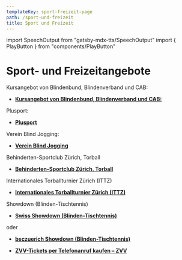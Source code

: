 ```yaml
---
templateKey: sport-freizeit-page
path: /sport-und-freizeit
title: Sport und Freizeit
---
```

import SpeechOutput from "gatsby-mdx-tts/SpeechOutput"
import { PlayButton } from "components/PlayButton"

<SpeechOutput id="sport-und-freizeit-page-teil1" customPlayButton={PlayButton}>

# Sport- und Freizeitangebote

<!--StartFragment-->

Kursangebot von Blindenbund, Blindenverband und CAB:

* **[Kursangebot von Blindenbund, Blindenverband und CAB:
  ](https://kurseplus.ch/)**

Plusport:

* **[Plusport](http://www.plusport.ch/)**

Verein Blind Jogging:

* **[Verein Blind Jogging](https://blind-jogging.ch/)**

<!--EndFragment-->

</SpeechOutput>

Behinderten-Sportclub Zürich, Torball

* **[Behinderten-Sportclub Zürich, Torball](https://www.bsczuerich.ch/#Torball)**

Internationales Torballturnier Zürich (ITTZ)

* **[Internationales Torballturnier Zürich (ITTZ)](https://www.ittz.ch/)**

Showdown (Blinden-Tischtennis)

* **[Swiss Showdown (Blinden-Tischtennis)](https://www.swiss-showdown.ch/)**

oder 

* **[bsczuerich Showdown (Blinden-Tischtennis)](https://www.bsczuerich.ch/#showdown)**

<!--StartFragment-->

* **[ZVV-Tickets per Telefonanruf kaufen – ZVV](https://emea01.safelinks.protection.outlook.com/?url=https%3A%2F%2Fwww.zvv.ch%2Fzvv%2Fde%2Fabos-und-tickets%2Fverkauf-und-beratung%2Ftelefonischer-ticketverkauf.html%23%3A~%3Atext%3DUm%2520ein%2520ZVV-Ticket%2520oder%2Ckostenlosen%2520Nummer%25200800%2520988%2520988.&data=05%7C02%7C%7C102e439f9736493e3aea08dc55732395%7C84df9e7fe9f640afb435aaaaaaaaaaaa%7C1%7C0%7C638479200223710236%7CUnknown%7CTWFpbGZsb3d8eyJWIjoiMC4wLjAwMDAiLCJQIjoiV2luMzIiLCJBTiI6Ik1haWwiLCJXVCI6Mn0%3D%7C0%7C%7C%7C&sdata=ezdZHtTzz7fhSfntvR4BuYEVe4upjDP5uArZX2TA2Qk%3D&reserved=0 "Protected by Outlook: https\://www.zvv.ch/zvv/de/abos-und-tickets/verkauf-und-beratung/telefonischer-ticketverkauf.html#:~:text=Um%20ein%20ZVV-Ticket%20oder,kostenlosen%20Nummer%200800%20988%20988.. Click or tap to follow the link.")**

<!--EndFragment-->
